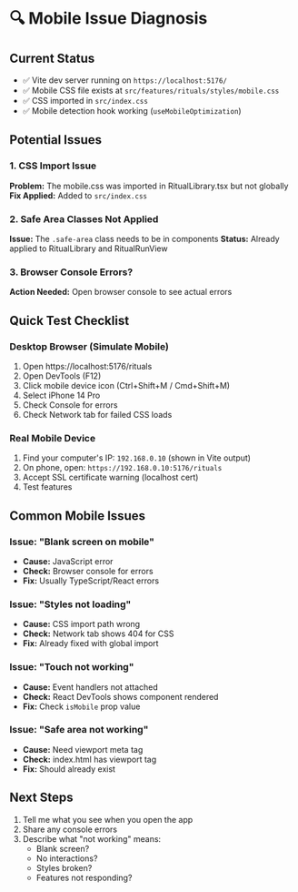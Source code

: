 # 🔍 Mobile Issue Diagnosis

## Current Status
- ✅ Vite dev server running on `https://localhost:5176/`
- ✅ Mobile CSS file exists at `src/features/rituals/styles/mobile.css`
- ✅ CSS imported in `src/index.css`
- ✅ Mobile detection hook working (`useMobileOptimization`)

## Potential Issues

### 1. CSS Import Issue
**Problem:** The mobile.css was imported in RitualLibrary.tsx but not globally
**Fix Applied:** Added to `src/index.css`

### 2. Safe Area Classes Not Applied
**Issue:** The `.safe-area` class needs to be in components
**Status:** Already applied to RitualLibrary and RitualRunView

### 3. Browser Console Errors?
**Action Needed:** Open browser console to see actual errors

## Quick Test Checklist

### Desktop Browser (Simulate Mobile)
1. Open https://localhost:5176/rituals
2. Open DevTools (F12)
3. Click mobile device icon (Ctrl+Shift+M / Cmd+Shift+M)
4. Select iPhone 14 Pro
5. Check Console for errors
6. Check Network tab for failed CSS loads

### Real Mobile Device
1. Find your computer's IP: `192.168.0.10` (shown in Vite output)
2. On phone, open: `https://192.168.0.10:5176/rituals`
3. Accept SSL certificate warning (localhost cert)
4. Test features

## Common Mobile Issues

### Issue: "Blank screen on mobile"
- **Cause:** JavaScript error
- **Check:** Browser console for errors
- **Fix:** Usually TypeScript/React errors

### Issue: "Styles not loading"
- **Cause:** CSS import path wrong
- **Check:** Network tab shows 404 for CSS
- **Fix:** Already fixed with global import

### Issue: "Touch not working"
- **Cause:** Event handlers not attached
- **Check:** React DevTools shows component rendered
- **Fix:** Check `isMobile` prop value

### Issue: "Safe area not working"
- **Cause:** Need viewport meta tag
- **Check:** index.html has viewport tag
- **Fix:** Should already exist

## Next Steps
1. Tell me what you see when you open the app
2. Share any console errors
3. Describe what "not working" means:
   - Blank screen?
   - No interactions?
   - Styles broken?
   - Features not responding?
